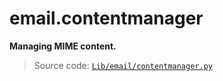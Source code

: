 # email.contentmanager

**Managing MIME content.**

> Source code: [`Lib/email/contentmanager.py`](https://github.com/python/cpython/tree/3.13/Lib/email/contentmanager.py)
